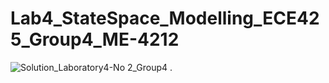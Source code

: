 # Lab4_StateSpace_Modelling_ECE425_Group4_ME-4212

![Solution_Laboratory4-No 2_Group4](https://github.com/user-attachments/assets/6fec0f17-af16-4588-b7b0-e6edc4527123)
.
